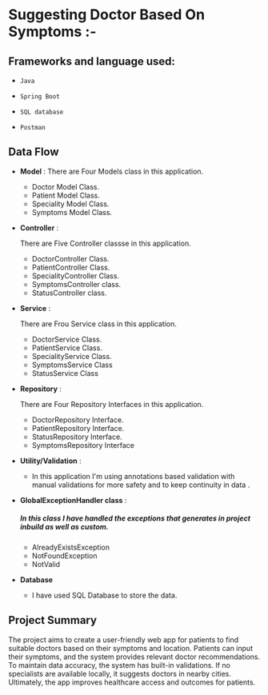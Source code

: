 # Suggesting Doctor Based On Symptoms :-

## Frameworks and language used:
-     Java
-     Spring Boot
-     SQL database
-     Postman

## Data Flow


*  **Model** :
  There are Four Models class in this application.
    * Doctor Model Class.
    * Patient Model Class.
    * Speciality Model Class.
    * Symptoms Model Class.


* **Controller** :

  There are Five Controller classse in this application.

    * DoctorController Class.
    * PatientController Class.
    * SpecialityController Class.
    * SymptomsController class.
    * StatusController class.





* **Service** :

  There are Frou Service class in this application.

    * DoctorService Class.
    * PatientService Class.
    * SpecialityService Class.
    * SymptomsService Class
    * StatusService Class



* **Repository** :

  There are Four Repository Interfaces in this application.

    * DoctorRepository Interface.
    * PatientRepository Interface.
    * StatusRepository Interface.
    * SymptomsRepository Interface


* **Utility/Validation** :
    * In this application I'm using annotations based validation with manual validations for more safety and to keep continuity in data .



* **GlobalExceptionHandler class** :
    ##### In this class I have handled the exceptions that generates in project inbuild as well as custom.
 
    * AlreadyExistsException
    * NotFoundException
    * NotValid



* **Database**

    * I have used SQL Database to store the data.
   

## Project Summary

The project aims to create a user-friendly web app for patients to find suitable doctors based on their symptoms and location. Patients can input their symptoms, and the system provides relevant doctor recommendations. To maintain data accuracy, the system has built-in validations. If no specialists are available locally, it suggests doctors in nearby cities. Ultimately, the app improves healthcare access and outcomes for patients.
  













  
